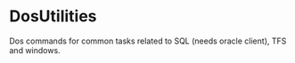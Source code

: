 # DosUtilities
Dos commands for common tasks related to SQL (needs oracle client), TFS and windows.
